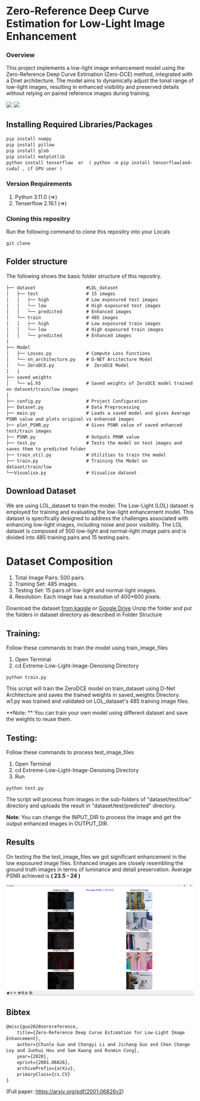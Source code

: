 # Zero-Reference Deep Curve Estimation for Low-Light Image Enhancement
### Overview
This project implements a low-light image enhancement model using the Zero-Reference Deep Curve Estimation (Zero-DCE) method, integrated with a Dnet architecture. The model aims to dynamically adjust the tonal range of low-light images, resulting in enhanced visibility and preserved details without relying on paired reference images during training.
 
<img src="assets/GIF1.gif" height="200">   <img src="assets/GIF2.gif" height="200"> 
## Installing Required Libraries/Packages
```
pip install numpy
pip install pillow
pip install glob
pip install matplotlib
python install tenserflow  or  ( python -m pip install tensorflow[and-cuda] , if GPU user )
```

### Version Requirements
1. Python 3.11.0 (=>)
2. Tenserflow 2.16.1 (=>)

### Cloning this repositry
Run the following command to clone this repositry into your Locals
```
git clone 
```
## Folder structure
The following shows the basic folder structure of this repositry.
```
├── dataset                   #LOL_dataset
│   ├── test                  # 15 images
│   │   ├── high              # Low exposured test images
│   │   └── low               # High exposured test images
│   │   └── predicted         # Enhanced images
│   └── train                 # 485 images
│   │   ├── high              # Low exposured train images
│   │   └── low               # High exposured train images
│   │   └── predicted         # Enhanced images
|   
├── Model               
│   ├── Losses.py             # Compute Loss Functions  
│   └── nn_architecture.py    # D-NET Arcitecture Model
│   └── ZeroDCE.py            #  ZeroDCE Model
|   |
├── saved_weights             
│   └── w1.h5                 # Saved weights of ZeroDCE model trained on dataset/train/low images
│   
├── config.py                 # Project Configuration
├── Dataset.py                # Data Preprocessing
├── main.py                   # Loads a saved model and gives Average PSNR value and plots original vs enhanced images
├── plot_PSNR.py              # Gives PSNR value of saved enhanced test/train images
├── PSNR.py                   # Outputs PRNR value 
├── test.py                   # Tests the model on test images and saves them to predicted folder
├── train_util.py             # Utilities to train the model
├── train.py                  # Training the Model on dataset/train/low
└──Visualise.py               # Visualise dataset
```
## Download Dataset
We are using LOL_dataset to train the model. The Low-Light (LOL) dataset is employed for training and evaluating the low-light enhancement model. This dataset is specifically designed to address the challenges associated with enhancing low-light images, including noise and poor visibility.
The LOL dataset is composed of 500 low-light and normal-light image pairs and is divided into 485 training pairs and 15 testing pairs.
# Dataset Composition
1. Total Image Pairs: 500 pairs.
2. Training Set: 485 images.
3. Testing Set: 15 pairs of low-light and normal-light images.
4. Resolution: Each image has a resolution of 400×600 pixels.
   
Download the dataset <a href="https://www.kaggle.com/datasets/soumikrakshit/lol-dataset">from kaggle</a> or <a href="">Google Drive</a>
Unzip the folder and put the folders in dataset directory as described in Folder Structure

## Training: 
Follow these commands to train the model using train_image_files
1. Open Terminal
2. cd Extreme-Low-Light-Image-Denoising Directory
```
python train.py
```
This script will train the ZeroDCE model on train_dataset using D-Net Architecture and saves the trained weights in saved_weights Directory.
w1.py was trained and validated on LOL_dataset's 485 training image files. 

**Note: ** You can train your own model using different dataset and save the weights to reuse them.

## Testing: 
Follow these commands to process test_image_files
1. Open Terminal
2. cd Extreme-Low-Light-Image-Denoising Directory
3. Run 
```
python test.py 
```
The script will process from images in the sub-folders of "dataset/test/low" directory and uploads the result in "dataset/test/predicted" directory.

**Note**: You can change the INPUT_DIR to process the image and get the output enhanced images in OUTPUT_DIR.

## Results
On testing the the test_image_files we got significant enhancement in the low exposured image files. Enhanced images are closely resembling the ground truth images in terms of luminance and detail preservation. 
Average PSNR achieved is **( 23.5 - 24 )**

<img src="assets/PsNr.png">

## Bibtex
```
@misc{guo2020zeroreference,
    title={Zero-Reference Deep Curve Estimation for Low-Light Image Enhancement},
    author={Chunle Guo and Chongyi Li and Jichang Guo and Chen Change Loy and Junhui Hou and Sam Kwong and Runmin Cong},
    year={2020},
    eprint={2001.06826},
    archivePrefix={arXiv},
    primaryClass={cs.CV}
}
```

(Full paper: https://arxiv.org/pdf/2001.06826v2)
